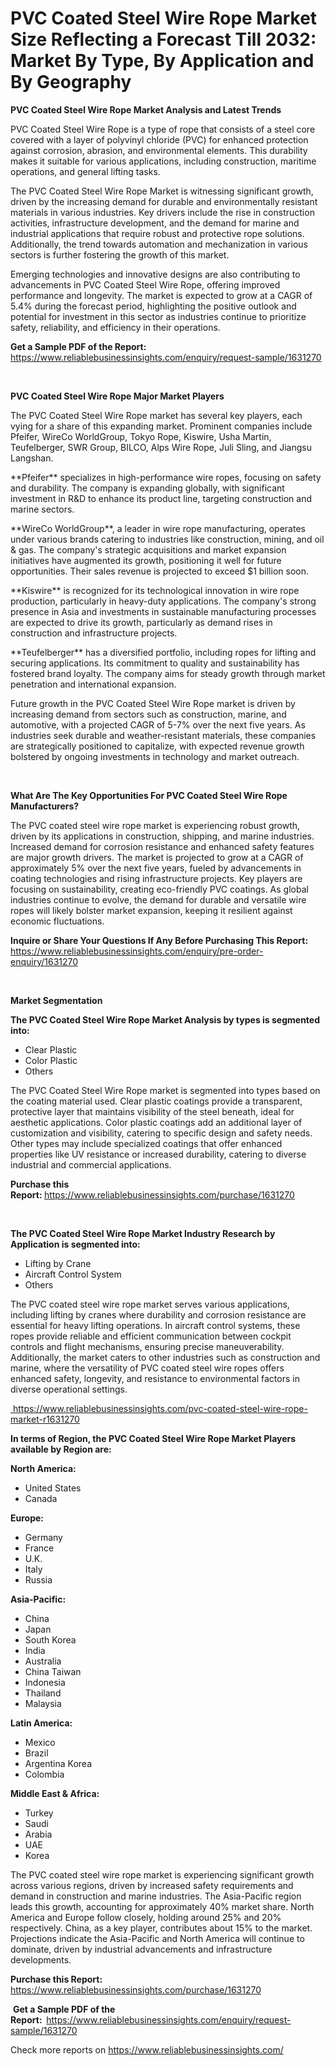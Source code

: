 <p><h1>PVC Coated Steel Wire Rope Market Size Reflecting a Forecast Till 2032: Market By Type, By Application and By Geography</h1></p><p><strong>PVC Coated Steel Wire Rope Market Analysis and Latest Trends</strong></p>
<p><p>PVC Coated Steel Wire Rope is a type of rope that consists of a steel core covered with a layer of polyvinyl chloride (PVC) for enhanced protection against corrosion, abrasion, and environmental elements. This durability makes it suitable for various applications, including construction, maritime operations, and general lifting tasks.</p><p>The PVC Coated Steel Wire Rope Market is witnessing significant growth, driven by the increasing demand for durable and environmentally resistant materials in various industries. Key drivers include the rise in construction activities, infrastructure development, and the demand for marine and industrial applications that require robust and protective rope solutions. Additionally, the trend towards automation and mechanization in various sectors is further fostering the growth of this market.</p><p>Emerging technologies and innovative designs are also contributing to advancements in PVC Coated Steel Wire Rope, offering improved performance and longevity. The market is expected to grow at a CAGR of 5.4% during the forecast period, highlighting the positive outlook and potential for investment in this sector as industries continue to prioritize safety, reliability, and efficiency in their operations.</p></p>
<p><strong>Get a Sample PDF of the Report:&nbsp;</strong> <a href="https://www.reliablebusinessinsights.com/enquiry/request-sample/1631270?utm_campaign=75&utm_medium=2&utm_source=Github&utm_content=ia&utm_term=30012025&utm_id=pvc-coated-steel-wire-rope">https://www.reliablebusinessinsights.com/enquiry/request-sample/1631270</a></p>
<p>&nbsp;</p>
<p><strong>PVC Coated Steel Wire Rope Major Market Players</strong></p>
<p><p>The PVC Coated Steel Wire Rope market has several key players, each vying for a share of this expanding market. Prominent companies include Pfeifer, WireCo WorldGroup, Tokyo Rope, Kiswire, Usha Martin, Teufelberger, SWR Group, BILCO, Alps Wire Rope, Juli Sling, and Jiangsu Langshan.</p><p>**Pfeifer** specializes in high-performance wire ropes, focusing on safety and durability. The company is expanding globally, with significant investment in R&D to enhance its product line, targeting construction and marine sectors.</p><p>**WireCo WorldGroup**, a leader in wire rope manufacturing, operates under various brands catering to industries like construction, mining, and oil & gas. The company's strategic acquisitions and market expansion initiatives have augmented its growth, positioning it well for future opportunities. Their sales revenue is projected to exceed $1 billion soon.</p><p>**Kiswire** is recognized for its technological innovation in wire rope production, particularly in heavy-duty applications. The company's strong presence in Asia and investments in sustainable manufacturing processes are expected to drive its growth, particularly as demand rises in construction and infrastructure projects.</p><p>**Teufelberger** has a diversified portfolio, including ropes for lifting and securing applications. Its commitment to quality and sustainability has fostered brand loyalty. The company aims for steady growth through market penetration and international expansion.</p><p>Future growth in the PVC Coated Steel Wire Rope market is driven by increasing demand from sectors such as construction, marine, and automotive, with a projected CAGR of 5-7% over the next five years. As industries seek durable and weather-resistant materials, these companies are strategically positioned to capitalize, with expected revenue growth bolstered by ongoing investments in technology and market outreach.</p></p>
<p>&nbsp;</p>
<p><strong>What Are The Key Opportunities For PVC Coated Steel Wire Rope Manufacturers?</strong></p>
<p><p>The PVC coated steel wire rope market is experiencing robust growth, driven by its applications in construction, shipping, and marine industries. Increased demand for corrosion resistance and enhanced safety features are major growth drivers. The market is projected to grow at a CAGR of approximately 5% over the next five years, fueled by advancements in coating technologies and rising infrastructure projects. Key players are focusing on sustainability, creating eco-friendly PVC coatings. As global industries continue to evolve, the demand for durable and versatile wire ropes will likely bolster market expansion, keeping it resilient against economic fluctuations.</p></p>
<p><strong>Inquire or Share Your Questions If Any Before Purchasing This Report:</strong> <a href="https://www.reliablebusinessinsights.com/enquiry/pre-order-enquiry/1631270?utm_campaign=75&utm_medium=2&utm_source=Github&utm_content=ia&utm_term=30012025&utm_id=pvc-coated-steel-wire-rope">https://www.reliablebusinessinsights.com/enquiry/pre-order-enquiry/1631270</a></p>
<p>&nbsp;</p>
<p><strong>Market Segmentation</strong></p>
<p><strong>The PVC Coated Steel Wire Rope Market Analysis by types is segmented into:</strong></p>
<p><ul><li>Clear Plastic</li><li>Color Plastic</li><li>Others</li></ul></p>
<p><p>The PVC Coated Steel Wire Rope market is segmented into types based on the coating material used. Clear plastic coatings provide a transparent, protective layer that maintains visibility of the steel beneath, ideal for aesthetic applications. Color plastic coatings add an additional layer of customization and visibility, catering to specific design and safety needs. Other types may include specialized coatings that offer enhanced properties like UV resistance or increased durability, catering to diverse industrial and commercial applications.</p></p>
<p><strong>Purchase this Report:&nbsp;</strong><a href="https://www.reliablebusinessinsights.com/purchase/1631270?utm_campaign=75&utm_medium=2&utm_source=Github&utm_content=ia&utm_term=30012025&utm_id=pvc-coated-steel-wire-rope">https://www.reliablebusinessinsights.com/purchase/1631270</a></p>
<p>&nbsp;</p>
<p><strong>The PVC Coated Steel Wire Rope Market Industry Research by Application is segmented into:</strong></p>
<p><ul><li>Lifting by Crane</li><li>Aircraft Control System</li><li>Others</li></ul></p>
<p><p>The PVC coated steel wire rope market serves various applications, including lifting by cranes where durability and corrosion resistance are essential for heavy lifting operations. In aircraft control systems, these ropes provide reliable and efficient communication between cockpit controls and flight mechanisms, ensuring precise maneuverability. Additionally, the market caters to other industries such as construction and marine, where the versatility of PVC coated steel wire ropes offers enhanced safety, longevity, and resistance to environmental factors in diverse operational settings.</p></p>
<p><a href="https://www.reliablebusinessinsights.com/pvc-coated-steel-wire-rope-market-r1631270?utm_campaign=75&utm_medium=2&utm_source=Github&utm_content=ia&utm_term=30012025&utm_id=pvc-coated-steel-wire-rope">&nbsp;https://www.reliablebusinessinsights.com/pvc-coated-steel-wire-rope-market-r1631270</a></p>
<p><strong>In terms of Region, the PVC Coated Steel Wire Rope Market Players available by Region are:</strong></p>
<p>
    <p> <strong> North America: </strong>
        <ul>
            <li>United States</li>
            <li>Canada</li>
        </ul>
        </p> 
    <p> <strong> Europe: </strong>
        <ul>
            <li>Germany</li>
            <li>France</li>
            <li>U.K.</li>
            <li>Italy</li>
            <li>Russia</li>
        </ul>
        </p> 
    <p> <strong> Asia-Pacific: </strong>
        <ul>
            <li>China</li>
            <li>Japan</li>
            <li>South Korea</li>
            <li>India</li>
            <li>Australia</li>
            <li>China Taiwan</li>
            <li>Indonesia</li>
            <li>Thailand</li>
            <li>Malaysia</li>
        </ul>
        </p> 
    <p> <strong> Latin America: </strong>
        <ul>
            <li>Mexico</li>
            <li>Brazil</li>
            <li>Argentina Korea</li>
            <li>Colombia</li>
        </ul>
        </p> 
    <p> <strong> Middle East & Africa: </strong>
        <ul>
            <li>Turkey</li>
            <li>Saudi</li>
            <li>Arabia</li>
            <li>UAE</li>
            <li>Korea</li>
        </ul>
    </p>
    </p>
<p><p>The PVC coated steel wire rope market is experiencing significant growth across various regions, driven by increased safety requirements and demand in construction and marine industries. The Asia-Pacific region leads this growth, accounting for approximately 40% market share. North America and Europe follow closely, holding around 25% and 20% respectively. China, as a key player, contributes about 15% to the market. Projections indicate the Asia-Pacific and North America will continue to dominate, driven by industrial advancements and infrastructure developments.</p></p>
<p><strong>Purchase this Report: </strong><a href="https://www.reliablebusinessinsights.com/purchase/1631270?utm_campaign=75&utm_medium=2&utm_source=Github&utm_content=ia&utm_term=30012025&utm_id=pvc-coated-steel-wire-rope">https://www.reliablebusinessinsights.com/purchase/1631270</a></p>
<p>&nbsp;<strong>Get a Sample PDF of the Report:&nbsp;&nbsp;</strong><a href="https://www.reliablebusinessinsights.com/enquiry/request-sample/1631270?utm_campaign=75&utm_medium=2&utm_source=Github&utm_content=ia&utm_term=30012025&utm_id=pvc-coated-steel-wire-rope">https://www.reliablebusinessinsights.com/enquiry/request-sample/1631270</a></p>
<p><strong></strong></p>
<p>Check more reports on <a href="https://www.reliablebusinessinsights.com/?utm_campaign=75&utm_medium=2&utm_source=Github&utm_content=ia&utm_term=30012025&utm_id=pvc-coated-steel-wire-rope">https://www.reliablebusinessinsights.com/</a></p>
